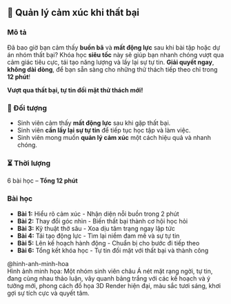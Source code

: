 ## 📌 Quản lý cảm xúc khi thất bại  

### Mô tả  
Đã bao giờ bạn cảm thấy **buồn bã** và **mất động lực** sau khi bài tập hoặc dự án nhóm thất bại? Khóa học **siêu tốc** này sẽ giúp bạn nhanh chóng vượt qua cảm giác tiêu cực, tái tạo năng lượng và lấy lại sự tự tin. **Giải quyết ngay**, **không dài dòng**, để bạn sẵn sàng cho những thử thách tiếp theo chỉ trong **12 phút**!  

**Vượt qua thất bại, tự tin đối mặt thử thách mới!**  


### 🎯 Đối tượng  
- Sinh viên cảm thấy **mất động lực** sau khi gặp thất bại.  
- Sinh viên **cần lấy lại sự tự tin** để tiếp tục học tập và làm việc.  
- Sinh viên mong muốn **quản lý cảm xúc** một cách hiệu quả và nhanh chóng.  


### ⏳ Thời lượng  
6 bài học – **Tổng 12 phút**  


### Bài học  
- **Bài 1:** Hiểu rõ cảm xúc - Nhận diện nỗi buồn trong 2 phút  
- **Bài 2:** Thay đổi góc nhìn - Biến thất bại thành cơ hội học hỏi  
- **Bài 3:** Kỹ thuật thở sâu - Xoa dịu tâm trạng ngay lập tức  
- **Bài 4:** Tái tạo động lực - Tìm lại niềm đam mê và sự tự tin  
- **Bài 5:** Lên kế hoạch hành động - Chuẩn bị cho bước đi tiếp theo  
- **Bài 6:** Tổng kết khóa học - Tự tin đối mặt với thất bại và thành công  

@hinh-anh-minh-hoa  
Hình ảnh minh họa: Một nhóm sinh viên châu Á nét mặt rạng ngời, tự tin, đang cùng nhau thảo luận, vây quanh bảng trắng với các kế hoạch và ý tưởng mới, phong cách đồ họa 3D Render hiện đại, màu sắc tươi sáng, khơi gợi sự tích cực và quyết tâm.